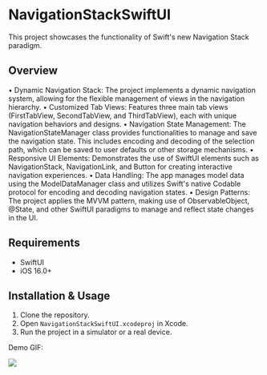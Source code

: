 # NavigationStackSwiftUI

This project showcases the functionality of Swift's new Navigation Stack paradigm.

## Overview

• Dynamic Navigation Stack: The project implements a dynamic navigation system, allowing for the flexible management of views in the navigation hierarchy.
• Customized Tab Views: Features three main tab views (FirstTabView, SecondTabView, and ThirdTabView), each with unique navigation behaviors and designs.
• Navigation State Management: The NavigationStateManager class provides functionalities to manage and save the navigation state. This includes encoding and decoding of the selection path, which can be saved to user defaults or other storage mechanisms.
• Responsive UI Elements: Demonstrates the use of SwiftUI elements such as NavigationStack, NavigationLink, and Button for creating interactive navigation experiences.
• Data Handling: The app manages model data using the ModelDataManager class and utilizes Swift's native Codable protocol for encoding and decoding navigation states.
• Design Patterns: The project applies the MVVM pattern, making use of ObservableObject, @State, and other SwiftUI paradigms to manage and reflect state changes in the UI.

## Requirements

- SwiftUI
- iOS 16.0+

## Installation & Usage

1. Clone the repository.
2. Open `NavigationStackSwiftUI.xcodeproj` in Xcode.
3. Run the project in a simulator or a real device.


Demo GIF:

![]([https://github.com/Your_Repository_Name/Your_GIF_Name.gif](https://github.com/PavloTheo/NavigationStackSwiftUI/blob/main/Simulator%20Screen%20Recording%20-%20iPhone%2014%20Pro%20-%202023-11-03%20at%2013.57.58.gif)https://github.com/PavloTheo/NavigationStackSwiftUI/blob/main/Simulator%20Screen%20Recording%20-%20iPhone%2014%20Pro%20-%202023-11-03%20at%2013.57.58.gif)
